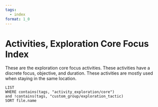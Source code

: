 ```yaml
---
tags:
  - index
format: 1_0
---
```

# Activities, Exploration Core Focus Index

These are the exploration core focus activities. These activities have a discrete focus, objective, and duration. These activities are mostly used when staying in the same location.
```dataview  
LIST
WHERE contains(tags, "activity_exploration/core")
and !contains(tags, "custom_group/exploration_tactic)
SORT file.name
```
